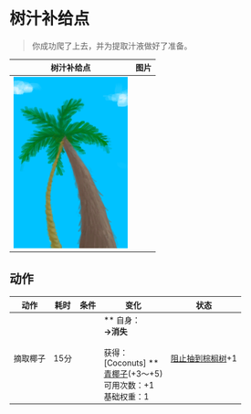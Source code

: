 # 树汁补给点  
> 你成功爬了上去，并为提取汁液做好了准备。  
  
  树汁补给点  |   图片   
 ----  |  ----:   
   |  <img decoding="async" src="Sprite/SapStation.png" href="a.md" style="max-width:300px;max-height:300px;">   
  
## 动作  
动作  |  耗时  |  条件  |  变化  |  状态  
----  |  ----  |  ----  |  ----  |  ----  
摘取椰子<br>  |  15分  |    |  ** 自身：**<br>→消失<br><br>** 获得： **<br>** [Coconuts] **<br>  [青椰子](CoconutHusked.md)(+3～+5)<br>可用次数：+1<br>基础权重：1  |  [阻止抽到棕榈树](PalmTreeKiller.md)+1  


<script>document.title="树汁补给点 - 卡牌生存百科 Card Survival Wiki";</script>